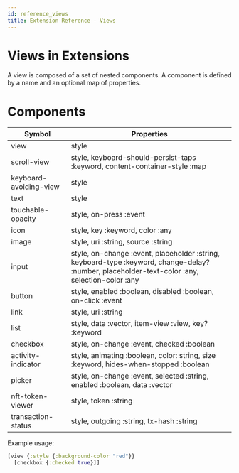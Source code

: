 ```yaml
---
id: reference_views
title: Extension Reference - Views
---
```


# Views in Extensions

A view is composed of a set of nested components. A component is defined by a name and an optional map of properties.

# Components

| Symbol             | Properties              |
| -------------      | -------------           |
| view               | style                   |
| scroll-view        | style, keyboard-should-persist-taps :keyword, content-container-style :map  |
| keyboard-avoiding-view | style               |
| text               | style                   |
| touchable-opacity  | style, on-press :event  |
| icon               | style, key :keyword, color :any      |
| image              | style, uri :string, source :string   |
| input              | style, on-change :event, placeholder :string, keyboard-type :keyword, change-delay? :number, placeholder-text-color :any, selection-color :any  |
| button             | style, enabled :boolean, disabled :boolean, on-click :event  |
| link               | style, uri :string  |
| list               | style, data :vector, item-view :view, key? :keyword  |
| checkbox           | style, on-change :event, checked :boolean  |
| activity-indicator           | style, animating :boolean, color: string, size :keyword, hides-when-stopped :boolean  |
| picker           | style, on-change :event, selected :string, enabled :boolean, data :vector  |
| nft-token-viewer   | style, token :string    |
| transaction-status | style, outgoing :string, tx-hash :string  |

Example usage:

```clojure
[view {:style {:background-color "red"}}
  [checkbox {:checked true}]]
```
